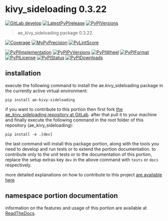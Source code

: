 <!-- THIS FILE IS EXCLUSIVELY MAINTAINED by the project ae.ae V0.3.95 -->
<!-- THIS FILE IS EXCLUSIVELY MAINTAINED by the project aedev.tpl_namespace_root V0.3.14 -->
# kivy_sideloading 0.3.22

[![GitLab develop](https://img.shields.io/gitlab/pipeline/ae-group/ae_kivy_sideloading/develop?logo=python)](
    https://gitlab.com/ae-group/ae_kivy_sideloading)
[![LatestPyPIrelease](
    https://img.shields.io/gitlab/pipeline/ae-group/ae_kivy_sideloading/release0.3.21?logo=python)](
    https://gitlab.com/ae-group/ae_kivy_sideloading/-/tree/release0.3.21)
[![PyPIVersions](https://img.shields.io/pypi/v/ae_kivy_sideloading)](
    https://pypi.org/project/ae-kivy-sideloading/#history)

>ae_kivy_sideloading package 0.3.22.

[![Coverage](https://ae-group.gitlab.io/ae_kivy_sideloading/coverage.svg)](
    https://ae-group.gitlab.io/ae_kivy_sideloading/coverage/index.html)
[![MyPyPrecision](https://ae-group.gitlab.io/ae_kivy_sideloading/mypy.svg)](
    https://ae-group.gitlab.io/ae_kivy_sideloading/lineprecision.txt)
[![PyLintScore](https://ae-group.gitlab.io/ae_kivy_sideloading/pylint.svg)](
    https://ae-group.gitlab.io/ae_kivy_sideloading/pylint.log)

[![PyPIImplementation](https://img.shields.io/pypi/implementation/ae_kivy_sideloading)](
    https://gitlab.com/ae-group/ae_kivy_sideloading/)
[![PyPIPyVersions](https://img.shields.io/pypi/pyversions/ae_kivy_sideloading)](
    https://gitlab.com/ae-group/ae_kivy_sideloading/)
[![PyPIWheel](https://img.shields.io/pypi/wheel/ae_kivy_sideloading)](
    https://gitlab.com/ae-group/ae_kivy_sideloading/)
[![PyPIFormat](https://img.shields.io/pypi/format/ae_kivy_sideloading)](
    https://pypi.org/project/ae-kivy-sideloading/)
[![PyPILicense](https://img.shields.io/pypi/l/ae_kivy_sideloading)](
    https://gitlab.com/ae-group/ae_kivy_sideloading/-/blob/develop/LICENSE.md)
[![PyPIStatus](https://img.shields.io/pypi/status/ae_kivy_sideloading)](
    https://libraries.io/pypi/ae-kivy-sideloading)
[![PyPIDownloads](https://img.shields.io/pypi/dm/ae_kivy_sideloading)](
    https://pypi.org/project/ae-kivy-sideloading/#files)


## installation


execute the following command to install the
ae.kivy_sideloading package
in the currently active virtual environment:
 
```shell script
pip install ae-kivy-sideloading
```

if you want to contribute to this portion then first fork
[the ae_kivy_sideloading repository at GitLab](
https://gitlab.com/ae-group/ae_kivy_sideloading "ae.kivy_sideloading code repository").
after that pull it to your machine and finally execute the
following command in the root folder of this repository
(ae_kivy_sideloading):

```shell script
pip install -e .[dev]
```

the last command will install this package portion, along with the tools you need
to develop and run tests or to extend the portion documentation. to contribute only to the unit tests or to the
documentation of this portion, replace the setup extras key `dev` in the above command with `tests` or `docs`
respectively.

more detailed explanations on how to contribute to this project
[are available here](
https://gitlab.com/ae-group/ae_kivy_sideloading/-/blob/develop/CONTRIBUTING.rst)


## namespace portion documentation

information on the features and usage of this portion are available at
[ReadTheDocs](
https://ae.readthedocs.io/en/latest/_autosummary/ae.kivy_sideloading.html
"ae_kivy_sideloading documentation").

